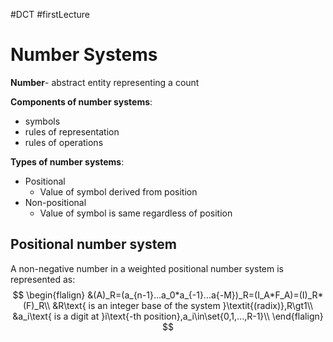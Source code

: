 #DCT #firstLecture 

# Number Systems

**Number**- abstract entity representing a count

**Components of number systems**:
- symbols
- rules of representation
- rules of operations

**Types of number systems**:
- Positional
	- Value of symbol derived from position
- Non-positional
	- Value of symbol is same regardless of position


## Positional number system

A non-negative number in a weighted positional number system is represented as:
$$
\begin{flalign}
	&(A)_R=(a_{n-1}...a_0*a_{-1}...a{-M})_R=(I_A*F_A)=(I)_R*(F)_R\\
	&R\text{ is an integer base of the system }\textit{(radix)},R\gt1\\
	&a_i\text{ is a digit at }i\text{-th position},a_i\in\set{0,1,...,R-1}\\
\end{flalign}
$$